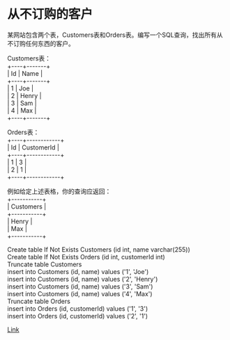 <h1>从不订购的客户</h1>

某网站包含两个表，Customers表和Orders表。编写一个SQL查询，找出所有从不订购任何东西的客户。

Customers表：</br>
+----+-------+</br>
| Id | Name  |</br>
+----+-------+</br>
| 1  | Joe   |</br>
| 2  | Henry |</br>
| 3  | Sam   |</br>
| 4  | Max   |</br>
+----+-------+</br>

Orders表：</br>
+----+------------+</br>
| Id | CustomerId |</br>
+----+------------+</br>
| 1  | 3          |</br>
| 2  | 1          |</br>
+----+------------+</br>

例如给定上述表格，你的查询应返回：</br>
+-----------+</br>
| Customers |</br>
+-----------+</br>
| Henry     |</br>
| Max       |</br>
+-----------+</br>

Create table If Not Exists Customers (id int, name varchar(255))</br>
Create table If Not Exists Orders (id int, customerId int)</br>
Truncate table Customers</br>
insert into Customers (id, name) values ('1', 'Joe')</br>
insert into Customers (id, name) values ('2', 'Henry')</br>
insert into Customers (id, name) values ('3', 'Sam')</br>
insert into Customers (id, name) values ('4', 'Max')</br>
Truncate table Orders</br>
insert into Orders (id, customerId) values ('1', '3')</br>
insert into Orders (id, customerId) values ('2', '1')</br>

[Link](https://leetcode-cn.com/problems/customers-who-never-order/)